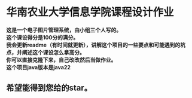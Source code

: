 # 华南农业大学信息学院课程设计作业

**这是一个电子图片管理系统，由小组三个人写的。<br>
这个课设得分是100分的满分。<br>
我会更新readme（有时间就更新），讲解这个项目的一些要点和可能遇到的坑点，并阐述这个课设怎么拿高分。<br>
你可以直接克隆下来，自己改改然后当做作业。<br>
这个项目java版本是java22**

## 希望能得到您给的star。
